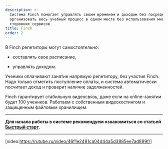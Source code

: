 ```yaml
---
description: >-
  Система Finch помогает управлять своим временем и доходом без посредников и
  организовать весь учебный процесс в одном месте без использования множества
  сторонних сервисов
title: Finch
order: 2
---
```


В Finch репетиторы могут самостоятельно:

-  составлять свое расписание,

-  управлять доходом.

Ученики оплачивают занятие напрямую репетитору, без участия Finch. Надо только отметить поступление оплаты, и система автоматически посчитает доход и проверит наличие задолженностей.

Finch гарантирует стабильную видеосвязь, даже если на online-занятии будет 100 учеников. Работаем с собственным видеохостингом и защищенным файловым хранилищем.

---

**Для начала работы в системе рекомендуем ознакомиться со статьей** [**Быстрый старт**](./rekomendacii/bystryi-start)**.**

---

[video:https://rutube.ru/video/46f1e2481ca04d44a5d3885ee7ad899f/]